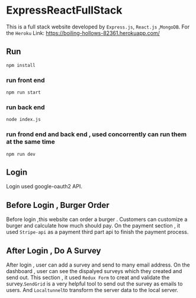 # ExpressReactFullStack
This is a full stack website developed by `Express.js`, `React.js` ,`MongoDB`.
For the `Heroku` Link: https://boiling-hollows-82361.herokuapp.com/

## Run
`npm install`
### run front end
`npm run start`
### run back end
`node index.js`
### run frond end and back end , used concorrently can run them at the same time
`npm run dev`

## Login
Login used google-oauth2 API.
## Before Login , Burger Order
Before login ,this website can order a burger . Customers can customize a burger and calculate how much should pay.
On the payment section , it used `Stripe-api` as a payment third part api to finish the payment process.
## After Login , Do A Survey
After login , user can add a survey and send to many email address. On the dashboard , user can see the dispalyed surveys which 
they created and send out. 
This section , it used `Redux Form` to creat and validate the survey.`SendGrid` is a very helpful tool to send out the survey as emails to users. And `Localtunnel`to transform the server data to the local server.


